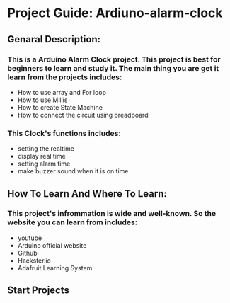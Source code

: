 # Project Guide: Ardiuno-alarm-clock

## Genaral Description:

### This is a Arduino Alarm Clock project. This project is best for beginners to learn and study it. The main thing you are get it learn from the projects includes:
- How to use array and For loop
- How to use Millis
- How to create State Machine
- How to connect the circuit using breadboard
### This Clock's functions includes:
- setting the realtime
- display real time
- setting alarm time
- make buzzer sound when it is on time
## How To Learn And Where To Learn:
### This project's infrommation is wide and well-known. So the website you can learn from includes:
- youtube
- Arduino official website
- Github 
- Hackster.io
- Adafruit Learning System

## Start Projects






              